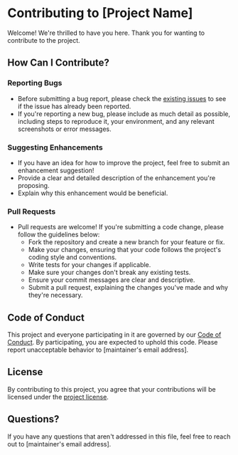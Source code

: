 # Contributing to [Project Name]

Welcome! We're thrilled to have you here. Thank you for wanting to contribute to the project.

## How Can I Contribute?

### Reporting Bugs

- Before submitting a bug report, please check the [existing issues](https://github.com/example/project/issues) to see if the issue has already been reported.
- If you're reporting a new bug, please include as much detail as possible, including steps to reproduce it, your environment, and any relevant screenshots or error messages.

### Suggesting Enhancements

- If you have an idea for how to improve the project, feel free to submit an enhancement suggestion!
- Provide a clear and detailed description of the enhancement you're proposing.
- Explain why this enhancement would be beneficial.

### Pull Requests

- Pull requests are welcome! If you're submitting a code change, please follow the guidelines below:
  - Fork the repository and create a new branch for your feature or fix.
  - Make your changes, ensuring that your code follows the project's coding style and conventions.
  - Write tests for your changes if applicable.
  - Make sure your changes don't break any existing tests.
  - Ensure your commit messages are clear and descriptive.
  - Submit a pull request, explaining the changes you've made and why they're necessary.

## Code of Conduct

This project and everyone participating in it are governed by our [Code of Conduct](CODE_OF_CONDUCT.md). By participating, you are expected to uphold this code. Please report unacceptable behavior to [maintainer's email address].

## License

By contributing to this project, you agree that your contributions will be licensed under the [project license](LICENSE).

## Questions?

If you have any questions that aren't addressed in this file, feel free to reach out to [maintainer's email address].
